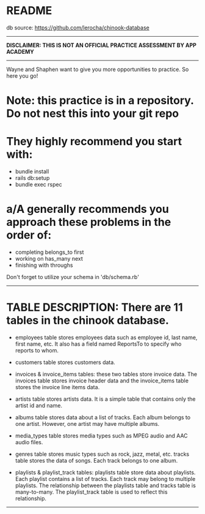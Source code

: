 # README
db source: https://github.com/lerocha/chinook-database
________________________________________________________________________________
**DISCLAIMER: THIS IS NOT AN OFFICIAL PRACTICE ASSESSMENT BY APP ACADEMY**
________________________________________________________________________________

Wayne and Shaphen want to give you more opportunities to practice.
So here you go!

# Note: this practice is in a repository. Do not nest this into your git repo

# They highly recommend you start with:
 - bundle install
 - rails db:setup <!-- note: this may take a few minutes to install -->
 - bundle exec rspec

# a/A generally recommends you approach these problems in the order of:
 - completing belongs_to first
 - working on has_many next
 - finishing with throughs

Don't forget to utilize your schema in 'db/schema.rb'

________________________________________________________________________________
# TABLE DESCRIPTION: There are 11 tables in the chinook database.

 - employees table stores employees data such as employee id, last name, first 
 name, etc. It also has a field named ReportsTo to specify who reports to whom.

 - customers table stores customers data.

 - invoices & invoice_items tables: these two tables store invoice data. The 
 invoices table stores invoice header data and the invoice_items table stores 
 the invoice line items data.

 - artists table stores artists data. It is a simple table that contains only 
 the artist id and name.

 - albums table stores data about a list of tracks. Each album belongs to one 
 artist. However, one artist may have multiple albums.

 - media_types table stores media types such as MPEG audio and AAC audio files.

 - genres table stores music types such as rock, jazz, metal, etc.
 tracks table stores the data of songs. Each track belongs to one album.
 
 - playlists & playlist_track tables: playlists table store data about playlists. 
 Each playlist contains a list of tracks. Each track may belong to multiple 
 playlists. The relationship between the playlists table and tracks table is 
 many-to-many. The playlist_track table is used to reflect this relationship.
 ________________________________________________________________________________